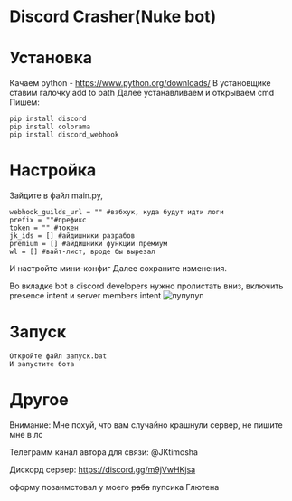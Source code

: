# Discord Crasher(Nuke bot)


# Установка
Качаем python - https://www.python.org/downloads/
В установщике ставим галочку add to path
Далее устанавливаем
и открываем cmd 
Пишем:
```
pip install discord
pip install colorama
pip install discord_webhook
```

# Настройка
Зайдите в файл main.py, 
```
webhook_guilds_url = "" #вэбхук, куда будут идти логи
prefix = ""#префикс
token = "" #токен
jk_ids = [] #айдишники разрабов
premium = [] #айдишники функции премиум
wl = [] #вайт-лист, вроде бы вырезал
```
И настройте мини-конфиг
Далее сохраните изменения.

Во вкладке bot в discord developers нужно пролистать вниз, включить presence intent и server members intent
![пупупуп](https://ibb.co/V2Bxpks) 

# Запуск
```
Откройте файл запуск.bat
И запустите бота
```

# Другое
Внимание: Мне похуй, что вам случайно крашнули сервер, не пишите мне в лс

Телеграмм канал автора для связи: @JKtimosha


Дискорд сервер: https://discord.gg/m9jVwHKjsa

оформу позаимстовал у моего ~~раба~~ пупсика Глютена


